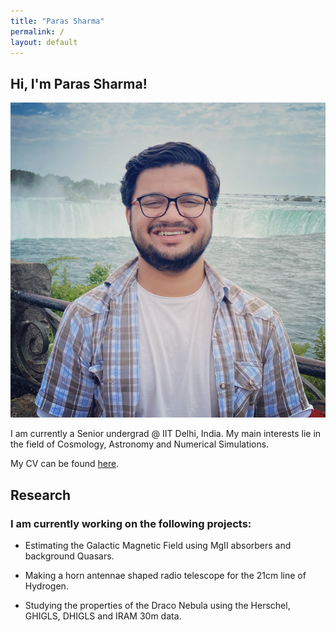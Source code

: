 ```yaml
---
title: "Paras Sharma"
permalink: /
layout: default
---
```


## Hi, I'm Paras Sharma!

![alt](/media/paras.jpg)

I am currently a Senior undergrad @ IIT Delhi, India. My main interests lie in the field of Cosmology, Astronomy and Numerical Simulations.

My CV can be found [here](https://drive.google.com/file/d/1-9S1tqrEEZ9_Vf4jrk3zihSxKgpZpaBw/view?usp=sharing).

## Research

### I am currently working on the following projects:

- Estimating the Galactic Magnetic Field using MgII absorbers and background Quasars.

- Making a horn antennae shaped radio telescope for the 21cm line of Hydrogen.

- Studying the properties of the Draco Nebula using the Herschel, GHIGLS, DHIGLS and IRAM 30m data.